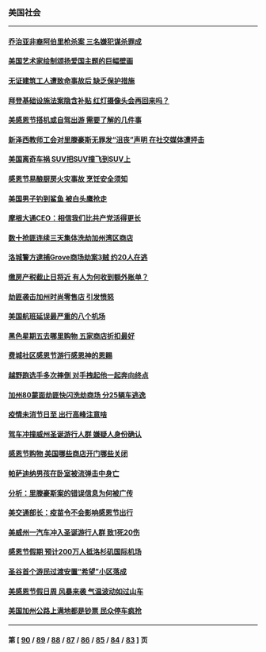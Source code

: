 ### 美国社会
---
#### [乔治亚非裔阿伯里枪杀案 三名嫌犯谋杀罪成](../../pages/ncid1078160/n13396539.md) 
#### [美国艺术家绘制颂扬爱国主题的巨幅壁画](../../pages/ncid1078160/n13395052.md) 
#### [无证建筑工人遭致命事故后 缺乏保护措施](../../pages/ncid1078160/n13396392.md) 
#### [拜登基础设施法案隐含补贴 红灯摄像头会再回来吗？](../../pages/ncid1078160/n13396373.md) 
#### [美感恩节搭机或自驾出游 需要了解的几件事](../../pages/ncid1078160/n13396199.md) 
#### [新泽西教师工会对里滕豪斯无罪发“沮丧”声明  在社交媒体遭抨击](../../pages/ncid1078160/n13396133.md) 
#### [美国离奇车祸 SUV把SUV撞飞到SUV上](../../pages/ncid1078160/n13395285.md) 
#### [感恩节易酿厨房火灾事故 烹饪安全须知](../../pages/ncid1078160/n13395038.md) 
#### [美国男子钓到鲨鱼 被白头鹰抢走](../../pages/ncid1078160/n13394752.md) 
#### [摩根大通CEO：相信我们比共产党活得更长](../../pages/ncid1078160/n13394503.md) 
#### [数十抢匪连续三天集体洗劫加州湾区商店](../../pages/ncid1078160/n13394347.md) 
#### [洛城警方逮捕Grove商场劫案3贼 约20人在逃](../../pages/ncid1078160/n13394633.md) 
#### [缴房产税截止日将近 有人为何收到额外账单？](../../pages/ncid1078160/n13394570.md) 
#### [劫匪袭击加州时尚零售店 引发愤怒](../../pages/ncid1078160/n13394443.md) 
#### [美国航班延误最严重的八个机场](../../pages/ncid1078160/n13394195.md) 
#### [黑色星期五去哪里购物 五家商店折扣最好](../../pages/ncid1078160/n13393941.md) 
#### [费城社区感恩节游行感恩神的恩赐](../../pages/ncid1078160/n13394083.md) 
#### [越野跑选手多次摔倒 对手拽起他一起奔向终点](../../pages/ncid1078160/n13393404.md) 
#### [加州80蒙面劫匪快闪洗劫商场 分25辆车逃逸](../../pages/ncid1078160/n13392519.md) 
#### [疫情未消节日至 出行高峰注意啥](../../pages/ncid1078160/n13391903.md) 
#### [驾车冲撞威州圣诞游行人群 嫌疑人身份确认](../../pages/ncid1078160/n13391956.md) 
#### [感恩节购物 美国哪些商店开门哪些关闭](../../pages/ncid1078160/n13392109.md) 
#### [帕萨迪纳男孩在卧室被流弹击中身亡](../../pages/ncid1078160/n13391825.md) 
#### [分析：里滕豪斯案的错误信息为何被广传](../../pages/ncid1078160/n13390830.md) 
#### [美交通部长：疫苗令不会影响感恩节出行](../../pages/ncid1078160/n13389876.md) 
#### [美威州一汽车冲入圣诞游行人群 致1死20伤](../../pages/ncid1078160/n13390225.md) 
#### [感恩节假期 预计200万人抵洛杉矶国际机场](../../pages/ncid1078160/n13390222.md) 
#### [圣谷首个游民过渡安置“希望”小区落成](../../pages/ncid1078160/n13389990.md) 
#### [美感恩节假日周 风暴来袭 气温波动如过山车](../../pages/ncid1078160/n13389569.md) 
#### [美国加州公路上满地都是钞票 民众停车疯抢](../../pages/ncid1078160/n13388603.md) 

---
#### 第 [ [90](./90.md) / [89](./89.md) / [88](./88.md) / [87](./87.md) / [86](./86.md) / [85](./85.md) / [84](./84.md) / [83](./83.md) ] 页
